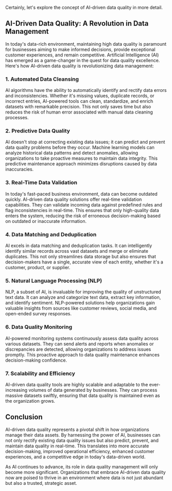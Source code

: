 
Certainly, let's explore the concept of AI-driven data quality in more detail.

## AI-Driven Data Quality: A Revolution in Data Management

In today's data-rich environment, maintaining high data quality is paramount for businesses aiming to make informed decisions, provide exceptional customer experiences, and remain competitive. Artificial Intelligence (AI) has emerged as a game-changer in the quest for data quality excellence. Here's how AI-driven data quality is revolutionizing data management:

### **1. Automated Data Cleansing**

AI algorithms have the ability to automatically identify and rectify data errors and inconsistencies. Whether it's missing values, duplicate records, or incorrect entries, AI-powered tools can clean, standardize, and enrich datasets with remarkable precision. This not only saves time but also reduces the risk of human error associated with manual data cleaning processes.

### **2. Predictive Data Quality**

AI doesn't stop at correcting existing data issues; it can predict and prevent data quality problems before they occur. Machine learning models can analyze historical data patterns and detect anomalies, allowing organizations to take proactive measures to maintain data integrity. This predictive maintenance approach minimizes disruptions caused by data inaccuracies.

### **3. Real-Time Data Validation**

In today's fast-paced business environment, data can become outdated quickly. AI-driven data quality solutions offer real-time validation capabilities. They can validate incoming data against predefined rules and flag inconsistencies in real-time. This ensures that only high-quality data enters the system, reducing the risk of erroneous decision-making based on outdated or inaccurate information.

### **4. Data Matching and Deduplication**

AI excels in data matching and deduplication tasks. It can intelligently identify similar records across vast datasets and merge or eliminate duplicates. This not only streamlines data storage but also ensures that decision-makers have a single, accurate view of each entity, whether it's a customer, product, or supplier.

### **5. Natural Language Processing (NLP)**

NLP, a subset of AI, is invaluable for improving the quality of unstructured text data. It can analyze and categorize text data, extract key information, and identify sentiment. NLP-powered solutions help organizations gain valuable insights from sources like customer reviews, social media, and open-ended survey responses.

### **6. Data Quality Monitoring**

AI-powered monitoring systems continuously assess data quality across various datasets. They can send alerts and reports when anomalies or discrepancies are detected, allowing organizations to address issues promptly. This proactive approach to data quality maintenance enhances decision-making confidence.

### **7. Scalability and Efficiency**

AI-driven data quality tools are highly scalable and adaptable to the ever-increasing volumes of data generated by businesses. They can process massive datasets swiftly, ensuring that data quality is maintained even as the organization grows.

## **Conclusion**

AI-driven data quality represents a pivotal shift in how organizations manage their data assets. By harnessing the power of AI, businesses can not only rectify existing data quality issues but also predict, prevent, and maintain data quality in real-time. This translates into more accurate decision-making, improved operational efficiency, enhanced customer experiences, and a competitive edge in today's data-driven world.

As AI continues to advance, its role in data quality management will only become more significant. Organizations that embrace AI-driven data quality now are poised to thrive in an environment where data is not just abundant but also a trusted, strategic asset.
